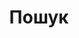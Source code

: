 ---
title: "Пошук"
layout: "search" # is necessary
url: "/search"
summary: "Пошук по постам"
placeholder: "Пошук"
---